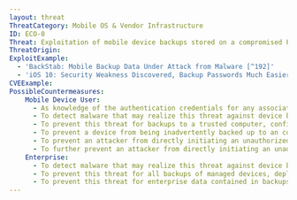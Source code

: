 ```yaml
---
layout: threat
ThreatCategory: Mobile OS & Vendor Infrastructure
ID: ECO-0
Threat: Exploitation of mobile device backups stored on a compromised PC
ThreatOrigin:
ExploitExample:
  - 'BackStab: Mobile Backup Data Under Attack from Malware [^192]'
  - 'iOS 10: Security Weakness Discovered, Backup Passwords Much Easier to Break [^O-Afonin-1]'
CVEExample:
PossibleCountermeasures:
    Mobile Device User:
      - As knowledge of the authentication credentials for any associated account (e.g., iTunes, Google) may facilitate an attacker's ability to initiate, access, or decrypt device backups, follow best practices for management of device account passwords.
      - To detect malware that may realize this threat against device backups to a trusted computer, ensure up-to-date anti-malware software is configured to regularly scan for malicious files and application behavior.
      - To prevent this threat for backups to a trusted computer, configure any device backup software (e.g., iTunes) to encrypt all device backups. Furthermore, securely erase any unencrypted backups that may already exist.
      - To prevent a device from being inadvertently backed up to an computer under an attacker's control, when charging the device, do not grant trust to an untrusted computer or charging station.
      - To prevent an attacker from directly initiating an unauthorized device backup to a controlled computer, ensure a device unlock code has been configured for the device and that the device is left in a locked state when being left unattended.
      - To further prevent an attacker from directly initiating an unauthorized device backup to a controlled computer, use strong physical security measures (e.g., lock the device into a secure container) when leaving a device directly unattended.
    Enterprise:
      - To detect malware that may realize this threat against device backups to a trusted computer, ensure up-to-date anti-malware software is configured to regularly scan for malicious files and application behavior.
      - To prevent this threat for all backups of managed devices, deploy EMM/MDM solutions in combination with devices that successfully enforce policies to either encrypt all device backups or to block device backups entirely, as appropriate.
      - To prevent this threat for enterprise data contained in backups of managed devices, deploy EMM/MDM/container solutions in combination with devices that successfully enforce policies to either encrypt all enterprise data, or block enterprise data from being included in device backups.
---
```

